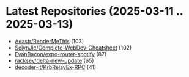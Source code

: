 # Latest Repositories (2025-03-11 .. 2025-03-13)

- [Aeastr/RenderMeThis](https://github.com/Aeastr/RenderMeThis) (103)
- [SeiynJie/Complete-WebDev-Cheatsheet](https://github.com/SeiynJie/Complete-WebDev-Cheatsheet) (102)
- [EvanBacon/expo-router-spotify](https://github.com/EvanBacon/expo-router-spotify) (87)
- [racksey/delta-new-update](https://github.com/racksey/delta-new-update) (65)
- [decoder-it/KrbRelayEx-RPC](https://github.com/decoder-it/KrbRelayEx-RPC) (41)
